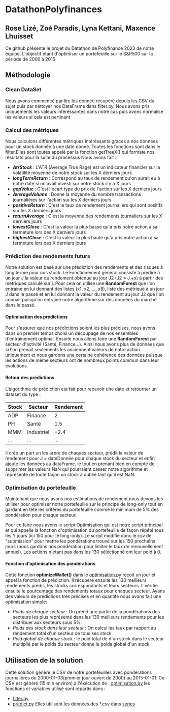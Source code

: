 # DatathonPolyfinances
## Rose Lizé, Zoé Paradis, Lyna Kettani, Maxence Lhuisset
Ce github présente le projet du Datathon de Polyfinance 2023 de notre équipe. L'objectif étant d'optimiser un portefeuille sur le S&P500 sur la période de 2000 à 2015
## Méthodologie
### Clean DataSet
Nous avons commencé par lire les donnée récupéré depuis les CSV du sujet puis par néttoyer nos DataFrame dans filter.py. Nous avons pris uniquements les valeurs intéréssantes dans notre cas puis avons normalisé les valeurs si cela est pertinant
### Calcul des métriques
Nous calculons différentes métriques intéréssants graces à nos données pour un stock donnée à une date donné. Toutes les fonctions sont dans le filter.Elles sont toutes appelé par la fonction getTreeX() qui formate nos résultats pour la suite du processus
Nous avons fait :
- ***AtrStock*** : L'ATR (Average True Rage) est un indicateur financier sur la volatilité moyenne de notre stock sur les X derniers jours
- ***longTermReturn*** : Correspond au taux de rendement qu'on aurait eu à notre date si on avait investi sur notre stock il y a X jours
- ***gapValue*** : C'est l'ecart type du prix de l'action sur les X derniers jours
- ***AverageVolume*** : Donne la moyenne du nombre transactions journalières sur l'action sur les X derniers jours
- ***positiveReturn*** : C'est le taux de rendement journaliers qui sont positifs sur les X derniers jours
- ***returnAverage*** : C'est la moyenne des rendements journaliers sur les X derniers jours
- ***lowestClose*** : C'est la valeur la plus basse qu'a pris notre action à sa fermeture lors des X derniers jours
- ***highestClose*** : C'est la valeur la plus haute qu'a pris notre action à sa fermeture lors des X derniers jours

### Prédiction des rendements futurs

Notre solution est basé sur une prédiction des rendements et des risques à long terme pour nos stock. 
Le Fonctionement général consiste à prédire à un jour J la valeur du rendement obtenue au jour J2 (J2 = J +x) à partir des métriques calculé sur j.
Pour cela on utilise une **RandomForest** que l'on entraine en lui donnant des listes (x1, x2, ..., x8), liste des métrique à un jour J dans le passé et en lui donnant la valeur du rendement au jour J2 que l'on connait puisqu'on entraine notre algorithme sur des données du marché dans le passé.
#### Optimisation des prédictions
Pour s'assurer que nos prédictions soient les plus précises, nous avons dans un premier temps choisi un découpage de nos ensembles d'entrainement optimal. 
Ensuite nous allons faire une **RandomForest** par secteur d'activité (Santé, Finance...). 
Ainsi nous avons plus de données que si l'on prenait seulements les anciennent valeurs de notre action uniquement et nous gardons une certaine cohérence des données puisque les actions de même secteurs ont de nombreux points commun dans leur évolutions.

#### Retour des prédictions

L'algorithme de prédiction est fait pour recevoir une date et retourner un dataset du type :

| **Stock** | **Secteur** | **Rendement** |
|-----------|-------------|---------------|
|  ADP      | Finance     | 2             |
| PFI       | Santé       | 1.5           |
| MMM       | Industriel  | -2.4          |
| ...       | ...         | ...           |

Il crée un part un les arbre de chaques secteur, prédit la valeur de rendement pour J = dateDonnée pour chaque stock du secteur et enfin ajoute les données au dataFrame. le tout en prenant bien en compte de supprimer les valeurs NaN qui pourraient casser notre algorithme et représente de toute façon un stock à oublié tant qu'il est NaN.

### Optimisation du portefeuille

Maintenant que nous avons nos estimations de rendement nous devons les utiliser pour optimiser notre portefeuille sur le principe de long-only tout en gardant en tête les critères du portefeuille comme le minimum de 5% des pondération pour chaque secteur.

Pour ce faire nous avons le script Optimisation qui est notre script principal et qui appelle la fonction d'optimisation du portefeuille de façon répété tous les Y jours (ici 150 pour le long-only).
Le script modifie donc le csv de "submission" pour mettre les pondérations trouvé sur les 150 prochains jours (nous gardons nos pondération pour limiter le taux de renouvellement annuel). Les actions n'étant pas dans les 130 séléctionné ont leur poid à 0.
#### Fonction d'optimisation des pondérations
Cette fonction **optimizeWallet()** dans le [optimisation.py](optimisation.py) reçoit un jour et appel la fonction de prédiction. Il récupère ensuite les 130 meilleurs rendements prédis, les stocks correspondants et leurs secteurs. 
Il vérifie ensuite le pourcentage des rendements totaux pour chaques secteur.
Ayans des valeurs de prédictions très précises et en quantité nous avons fait une optimisation simple:
- *Poids de chaque secteur* : On prend une partie de la pondérations des secteurs les plus représenté dans les 130 meilleurs rendements pour les distribuer aux secteurs sous 5%.
- *Poids des stock dans leur secteur* : On calcul les taux par rapport au rendement total d'un secteur de tous ses stock
- *Poid global de chaque stock* : le poid total de d'un stock dans le secteur multiplié par le poids du secteur donne le poids global d'un stock.

## Utilisation de la solution 
Cette solution génère le CSV de notre portefeuilles avec pondérations journalières du 2000-01-03(premier jour ouvert de 2000) au 2015-01-01. Ce CSV est généré (15 min environ) à l'éxécution de :
[optimisation.py](optimisation.py)
les fonctions et variables utilisé sont répartis dans :
- [filter.py](filter.py)
- [predict.py](predict.py)
Elles utilisent les données des *.csv dans [series](series)

